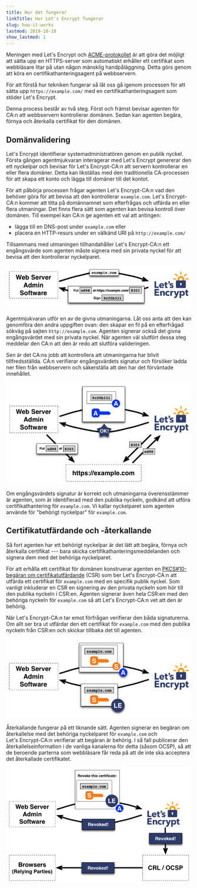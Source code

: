```yaml
---
title: Hur det fungerar
linkTitle: Hur Let's Encrypt fungerar
slug: how-it-works
lastmod: 2019-10-18
show_lastmod: 1
---
```



Meningen med Let's&nbsp;Encrypt och [ACME-protokollet](https://tools.ietf.org/html/rfc8555) är att göra det möjligt att sätta upp en HTTPS-server som automatiskt erhåller ett certifikat som webbläsare litar på utan någon mänsklig handpåläggning.  Detta görs genom att köra en certifikathanteringsagent på webbservern.

För att förstå hur tekniken fungerar så låt oss gå igenom processen för att sätta upp `https://example.com/` med en certifikathanteringsagent som stöder Let's&nbsp;Encrypt.

Denna process består av två steg.  Först och främst bevisar agenten för CA:n att webbservern kontrollerar domänen.  Sedan kan agenten begära, förnya och återkalla certifikat för den domänen.

## Domänvalidering

Let's&nbsp;Encrypt identifierar systemadministratören genom en publik nyckel.  Första gången agentmjukvaran interagerar med Let's&nbsp;Encrypt genererar den ett nyckelpar och bevisar för Let's&nbsp;Encrypt-CA:n att servern kontrollerar en eller flera domäner.  Detta kan likställas med den traditionella CA-processen för att skapa ett konto och lägga till domäner till det kontot.

För att påbörja processen frågar agenten Let's Encrypt-CA:n vad den behöver göra för att bevisa att den kontrollerar `example.com`.  Let's Encrypt-CA:n kommer att titta på domännamnet som efterfrågas och utfärda en eller flera utmaningar.   Det finns flera sätt som agenten kan bevisa kontroll över domänen.  Till exempel kan CA:n ge agenten ett val att antingen:

* lägga till en DNS-post under `example.com` eller
* placera en HTTP-resurs under en välkänd URI på `http://example.com/`

Tillsammans med utmaningen tillhandahåller Let's Encrypt-CA:n ett engångsvärde som agenten måste signera med sin privata nyckel för att bevisa att den kontrollerar nyckelparet.

<div class="howitworks-figure">
<img alt="Begäran om utmaningar för att validera example.com"
     src="/images/howitworks_challenge.png"/>
</div>

Agentmjukvaran utför en av de givna utmaningarna.   Låt oss anta att den kan genomföra den andra uppgiften ovan: den skapar en fil på en efterfrågad sökväg på sajten `http://example.com`.  Agenten signerar också det givna engångsvärdet med sin privata nyckel.  När agenten väl slutfört dessa steg meddelar den CA:n att den är redo att slutföra valideringen.

Sen är det CA:ns jobb att kontrollera att utmaningarna har blivit tillfredsställda.  CA:n verifierar engångsvärdets signatur och försöker ladda ner filen från webbservern och säkerställa att den har det förväntade innehållet.

<div class="howitworks-figure">
<img alt="Begäran av behörighet att agera för example.com"
     src="/images/howitworks_authorization.png"/>
</div>

Om engångsvärdets signatur är korrekt och utmaningarna överensstämmer är agenten, som är identifierad med den publika nyckeln, godkänd att utföra certifikathantering för `example.com`.  Vi kallar nyckelparet som agenten använde för "behörigt nyckelpar" för `example.com`.


## Certifikatutfärdande och -återkallande

Så fort agenten har ett behörigt nyckelpar är det lätt att begära, förnya och återkalla certifikat --- bara skicka certifikathanteringsmeddelanden och signera dem med det behöriga nyckelparet.

För att erhålla ett certifikat för domänen konstruerar agenten en [PKCS#10-begäran om certifikatutfärdande](https://tools.ietf.org/html/rfc2986) (CSR) som ber Let's&nbsp;Encrypt-CA:n att utfärda ett certifikat för `example.com` med en specifik publik nyckel.  Som vanligt inkluderar en CSR en signering av den privata nyckeln som hör till den publika nyckeln i CSR:en.  Agenten signerar även hela CSR:en med den behöriga nyckeln för `example.com` så att Let's&nbsp;Encrypt-CA:n vet att den är behörig.

När Let's&nbsp;Encrypt-CA:n tar emot förfrågan verifierar den båda signaturerna.  Om allt ser bra ut utfärdar den ett certifikat för `example.com` med den publika nyckeln från CSR:en och skickar tillbaka det till agenten.

<div class="howitworks-figure">
<img alt="Begäran av certifikat för example.com"
     src="/images/howitworks_certificate.png"/>
</div>

Återkallande fungerar på ett liknande sätt.  Agenten signerar en begäran om återkallelse med det behöriga nyckelparet för `example.com` och Let's&nbsp;Encrypt-CA:n verifierar att begäran är behörig.  I så fall publicerar den återkallelseinformation i de vanliga kanalerna för detta (såsom OCSP), så att de beroende parterna som webbläsare får reda på att de inte ska acceptera det återkallade certifikatet.

<div class="howitworks-figure">
<img alt="Begäran av återkallande av certifikat för example.com"
     src="/images/howitworks_revocation.png"/>
</div>



